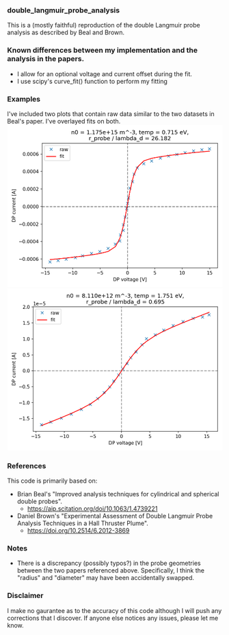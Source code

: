 ### double_langmuir_probe_analysis
This is a (mostly faithful) reproduction of the double Langmuir probe analysis as described by Beal and Brown.  

### Known differences between my implementation and the analysis in the papers.
- I allow for an optional voltage and current offset during the fit.  
- I use scipy's curve_fit() function to perform my fitting

### Examples
I've included two plots that contain raw data similar to the two datasets in Beal's paper.  I've overlayed fits on both.
![Dataset 1](dataset1.png)
![Dataset 2](dataset2.png)

### References
This code is primarily based on:
- Brian Beal's "Improved analysis techniques for cylindrical and spherical double probes". 
	 - https://aip.scitation.org/doi/10.1063/1.4739221
- Daniel Brown's "Experimental Assessment of Double Langmuir Probe Analysis Techniques in a Hall Thruster Plume".  
	 - https://doi.org/10.2514/6.2012-3869

### Notes
- There is a discrepancy (possibly typos?) in the probe geometries between the two papers referenced above.  Specifically, I think the "radius" and "diameter" may have been accidentally swapped. 

### Disclaimer
I make no gaurantee as to the accuracy of this code although I will push any corrections that I discover.  If anyone else notices any issues, please let me know.  
